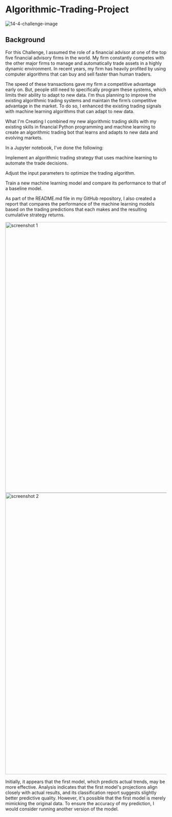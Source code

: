 # Algorithmic-Trading-Project
![14-4-challenge-image](https://github.com/daniyargroove/Algorithmic-Trading-Challenge/assets/143307322/e3e8ddca-79e5-4ea7-8b16-bc26aa9c0dfe)

## Background
For this Challenge, I assumed the role of a financial advisor at one of the top five financial advisory firms in the world. My firm constantly competes with the other major firms to manage and automatically trade assets in a highly dynamic environment. In recent years, my firm has heavily profited by using computer algorithms that can buy and sell faster than human traders.

The speed of these transactions gave my firm a competitive advantage early on. But, people still need to specifically program these systems, which limits their ability to adapt to new data. I'm thus planning to improve the existing algorithmic trading systems and maintain the firm’s competitive advantage in the market. To do so, I enhanced the existing trading signals with machine learning algorithms that can adapt to new data.

What I'm Creating
I combined my new algorithmic trading skills with my existing skills in financial Python programming and machine learning to create an algorithmic trading bot that learns and adapts to new data and evolving markets.

In a Jupyter notebook, I've done the following:

Implement an algorithmic trading strategy that uses machine learning to automate the trade decisions.

Adjust the input parameters to optimize the trading algorithm.

Train a new machine learning model and compare its performance to that of a baseline model.

As part of the README.md file in my GitHub repository, I also created a report that compares the performance of the machine learning models based on the trading predictions that each makes and the resulting cumulative strategy returns.

<img width="843" alt="screenshot 1" src="https://github.com/daniyargroove/Algorithmic-Trading-Challenge/assets/143307322/8561c574-9fdd-4b7f-8563-33ff35f8b5c0">

<img width="877" alt="screenshot 2" src="https://github.com/daniyargroove/Algorithmic-Trading-Challenge/assets/143307322/9fa71480-879a-4591-a13c-3fc3e74f9aea">

Initially, it appears that the first model, which predicts actual trends, may be more effective. 
Analysis indicates that the first model's projections align closely with actual results, and its classification report suggests slightly better predictive quality. However, it's possible that the first model is merely mimicking the original data. 
To ensure the accuracy of my prediction, I would consider running another version of the model.

